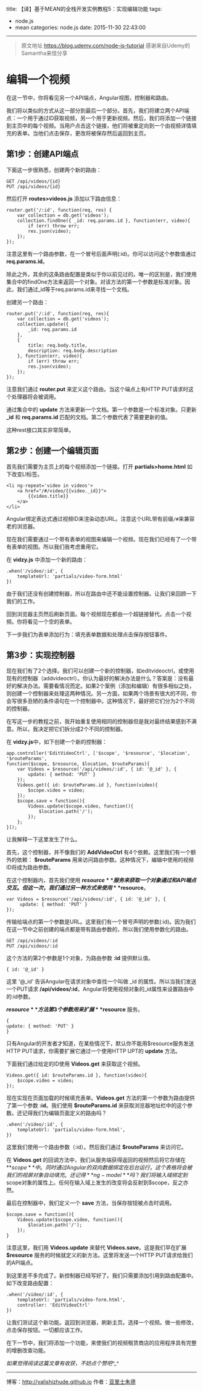 title: 【译】基于MEAN的全栈开发实例教程5：实现编辑功能
tags:
  - node.js
  - mean
categories: node.js
date: 2015-11-30 22:43:00
---


>原文地址 https://blog.udemy.com/node-js-tutorial
>感谢来自Udemy的Samantha来信分享

# 编辑一个视频

在这一节中，你将看见另一个API端点，Angular视图，控制器和路由。

我们将以类似的方式从这一部分到最后一个部分。首先，我们将建立两个API端点：一个用于通过ID获取视频，另一个用于更新视频。然后，我们将添加一个链接到主页中的每个视频。当用户点击这个链接，他们将被重定向到一个由视频详情填充的表单。当他们点击保存，更改将被保存然后返回到主页。

<!-- more -->

## 第1步：创建API端点

下面这一步很熟悉，创建两个新的路由：

    GET /api/videos/{id}
    PUT /api/videos/{id}

然后打开 **routes>videos.js** 添加以下路由信息：

    router.get('/:id', function(req, res) {
        var collection = db.get('videos');
        collection.findOne({ _id: req.params.id }, function(err, video){
            if (err) throw err;
            res.json(video);
        });
    });

注意这里有一个路由参数，在一个冒号后面声明(:id)。你可以访问这个参数值通过 **req.params.id**。

除此之外，其余的这条路由配置是类似于你以前见过的。唯一的区别是，我们使用集合中的findOne方法来返回一个对象。对该方法的第一个参数是标准对象。因此，我们通过_id等于req.params.id来寻找一个文档。

创建另一个路由：

    router.put('/:id', function(req, res){
        var collection = db.get('videos');
        collection.update({
            _id: req.params.id
        },
        {
            title: req.body.title,
            description: req.body.description
        }, function(err, video){
            if (err) throw err;
            res.json(video);
        });
    });

注意我们通过 **router.put** 来定义这个路由。当这个端点上有HTTP PUT请求时这个处理器将会被调用。

通过集合中的 **update** 方法来更新一个文档。第一个参数是一个标准对象。只更新 **_id** 和 **req.params.id**
匹配的文档。第二个参数代表了需要更新的值。

这种rest接口其实非常简单。

## 第2步：创建一个编辑页面

首先我们需要为主页上的每个视频添加一个链接。打开 **partials>home.html** 如下改变LI标签。

    <li ng-repeat='video in videos'>
        <a href="/#/video/{{video._id}}">
            {{video.title}}
        </a>
    </li>

Angular绑定表达式通过视频ID来渲染动态URL。注意这个URL带有前缀`/#`来兼容老的浏览器。

现在我们需要通过一个带有表单的视图来编辑一个视频。现在我们已经有了一个带有表单的视图。所以我们我考虑重用它。

在 **vidzy.js** 中添加一个新的路由：

    .when('/video/:id', {
        templateUrl: 'partials/video-form.html'
    })

由于我们还没有创建控制器，所以在路由中还不能设置控制器。让我们来回顾一下我们的工作。

回到浏览器主页然后刷新页面。每个视频现在都由一个超链接替代。点击一个视频。你将看见一个空的表单。

下一步我们为表单添加行为：填充表单数据和处理点击保存按钮事件。

## 第3步：实现控制器

现在我们有了2个选择。我们可以创建一个新的控制器，如editvideoctrl，或使用现有的控制器（addvideoctrl）。你认为最好的解决办法是什么？答案是：没有最好的解决办法。需要看情况而定。如果2个案例（添加和编辑）有很多相似之处，则创建一个控制器来处理这两种情况。另一方面，如果两个场景有很大的不同，你会写很多丑陋的条件语句在一个控制器中。这种情况下，最好把它们分为2个不同的控制器。

在写这一步的教程之前，我开始重复使用相同的控制器但是我对最终结果感到不满意。所以，我决定把它们拆分成2个不同的控制器。

在 **vidzy.js**中，如下创建一个新的控制器：

    app.controller('EditVideoCtrl', ['$scope', '$resource', '$location', '$routeParams',
    function($scope, $resource, $location, $routeParams){   
        var Videos = $resource('/api/videos/:id', { id: '@_id' }, {
            update: { method: 'PUT' }
        });
        Videos.get({ id: $routeParams.id }, function(video){
            $scope.video = video;
        });
        $scope.save = function(){
            Videos.update($scope.video, function(){
                $location.path('/');
            });
        };
    }]);

让我解释一下这里发生了什么。

首先，这个控制器，并不像我们的 **AddVideoCtrl** 有4个依赖。这里我们有一个额外的依赖： **$routeParams** 用来访问路由参数。这种情况下，编辑中使用的视频ID将成为路由参数。

在这个控制器内，首先我们使用 **$resource** 服务来获取一个对象通过和API端点交互。但这一次，我们通过另一种方式来使用 **$resource**。

    var Videos = $resource('/api/videos/:id', { id: '@_id' }, {
         update: { method: 'PUT' }
    });

传输给端点的第一个参数是URL。这里我们有一个冒号声明的参数(:id)。因为我们在这一节中之前创建的端点都是带有路由参数的，所以我们使用参数化的路由。

    GET /api/videos/:id
    PUT /api/videos/:id

这个方法的第2个参数是1个对象，为路由参数 **:id** 提供默认值。

    { id: '@_id' }

这里 '@\_id' 告诉Angular在请求对象中查找一个叫做 \_id 的属性。所以当我们发送一个PUT请求 **/api/videos/:id**，Angular将使用视频对象的\_id属性来设置路由中的:id参数。

**$resource** 方法第3个参数用来扩展 **$resource** 服务。

    {
    update: { method: 'PUT' }
    }

只有Angular的开发者才知道，在某些情况下，默认你不能用$resource服务发送HTTP PUT请求，你需要扩展它通过一个使用HTTP UPT的 **update** 方法。

下面我们通过给定的ID使用 **Videos.get** 来获取这个视频。

    Videos.get({ id: $routeParams.id }, function(video){
        $scope.video = video;
    });

现在实现在页面加载的时候填充表单。**Videos.get** 方法的第一个参数为路由提供了第一个参数 **:id**。我们使用 **$routeParams.id** 来获取浏览器地址栏中的这个参数。还记得我们为编辑页面定义的路由吗？

    .when('/video/:id', {
        templateUrl: 'partials/video-form.html',
    })

这里我们使用一个路由参数（:id）。然后我们通过 **$routeParams** 来访问它。

在 **Videos.get** 的回调方法中，我们从服务端获得返回的视频然后将它存储在 **$scope** 中。同时通过Angular的双向数据绑定在后台运行，这个表格将会被我们的视屏对象自动填充。还记得 **ng-model** 吗？我们将输入域绑定到$scope对象的属性上。任何在输入域上发生的改变将会反射到$scope，反之亦然。

最后在控制器中，我们定义一个 **save** 方法，当保存按钮被点击时调用。

    $scope.save = function(){
        Videos.update($scope.video, function(){
            $location.path('/');
        });
    }

注意这里，我们用 **Videos.update** 来替代 **Videos.save**。这是我们早在扩展 **$resource** 服务的时候就定义的新方法。这里将发送一个HTTP PUT请求给我们的API端点。

到这里差不多完成了。新控制器已经写好了。我们只需要添加引用到路由配置中。如下改变路由配置：

    .when('/video/:id', {
        templateUrl: 'partials/video-form.html',
        controller: 'EditVideoCtrl'
    })

让我们测试这个新功能。返回到浏览器，刷新主页。选择一个视频。做一些修改，点击保存按钮。一切都应该工作。

在下一节中，我们将添加一个功能，来使我们的视频租赁商店的应用程序具有完整的增删改查功能。

*如果觉得阅读这篇文章有收获，不妨点个赞吧^_^*

- - - 
博客：http://yalishizhude.github.io
作者：[亚里士朱德](http://yalishizhude.github.io/about/)